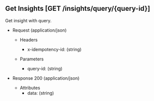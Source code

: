 ## Get Insights [GET /insights/query/{query-id}]

Get insight with query.

+ Request (application/json)
    + Headers
        + x-idempotency-id: (string)
    
    + Parameters
        + query-id: (string)

+ Response 200 (application/json)
    + Attributes
        + data: (string)